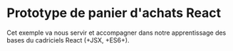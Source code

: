 # Prototype de panier d'achats React

Cet exemple va nous servir et accompagner dans notre apprentissage des bases du cadriciels React (+JSX, +ES6+).
